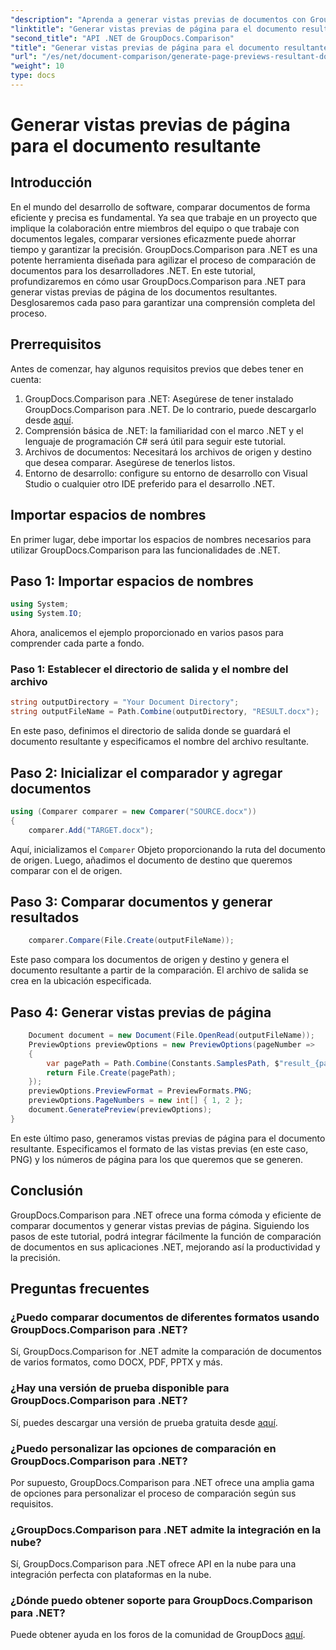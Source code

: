 ```yaml
---
"description": "Aprenda a generar vistas previas de documentos con GroupDocs.Comparison para .NET. Compare documentos de forma eficiente y precisa."
"linktitle": "Generar vistas previas de página para el documento resultante"
"second_title": "API .NET de GroupDocs.Comparison"
"title": "Generar vistas previas de página para el documento resultante"
"url": "/es/net/document-comparison/generate-page-previews-resultant-document/"
"weight": 10
type: docs
---
```

# Generar vistas previas de página para el documento resultante

## Introducción
En el mundo del desarrollo de software, comparar documentos de forma eficiente y precisa es fundamental. Ya sea que trabaje en un proyecto que implique la colaboración entre miembros del equipo o que trabaje con documentos legales, comparar versiones eficazmente puede ahorrar tiempo y garantizar la precisión. GroupDocs.Comparison para .NET es una potente herramienta diseñada para agilizar el proceso de comparación de documentos para los desarrolladores .NET. En este tutorial, profundizaremos en cómo usar GroupDocs.Comparison para .NET para generar vistas previas de página de los documentos resultantes. Desglosaremos cada paso para garantizar una comprensión completa del proceso.
## Prerrequisitos
Antes de comenzar, hay algunos requisitos previos que debes tener en cuenta:
1. GroupDocs.Comparison para .NET: Asegúrese de tener instalado GroupDocs.Comparison para .NET. De lo contrario, puede descargarlo desde [aquí](https://releases.groupdocs.com/comparison/net/).
2. Comprensión básica de .NET: la familiaridad con el marco .NET y el lenguaje de programación C# será útil para seguir este tutorial.
3. Archivos de documentos: Necesitará los archivos de origen y destino que desea comparar. Asegúrese de tenerlos listos.
4. Entorno de desarrollo: configure su entorno de desarrollo con Visual Studio o cualquier otro IDE preferido para el desarrollo .NET.

## Importar espacios de nombres
En primer lugar, debe importar los espacios de nombres necesarios para utilizar GroupDocs.Comparison para las funcionalidades de .NET.
## Paso 1: Importar espacios de nombres
```csharp
using System;
using System.IO;
```
Ahora, analicemos el ejemplo proporcionado en varios pasos para comprender cada parte a fondo.
### Paso 1: Establecer el directorio de salida y el nombre del archivo
```csharp
string outputDirectory = "Your Document Directory";
string outputFileName = Path.Combine(outputDirectory, "RESULT.docx");
```
En este paso, definimos el directorio de salida donde se guardará el documento resultante y especificamos el nombre del archivo resultante.
## Paso 2: Inicializar el comparador y agregar documentos
```csharp
using (Comparer comparer = new Comparer("SOURCE.docx"))
{
    comparer.Add("TARGET.docx");
```
Aquí, inicializamos el `Comparer` Objeto proporcionando la ruta del documento de origen. Luego, añadimos el documento de destino que queremos comparar con el de origen.
## Paso 3: Comparar documentos y generar resultados
```csharp
    comparer.Compare(File.Create(outputFileName));
```
Este paso compara los documentos de origen y destino y genera el documento resultante a partir de la comparación. El archivo de salida se crea en la ubicación especificada.
## Paso 4: Generar vistas previas de página
```csharp
    Document document = new Document(File.OpenRead(outputFileName));
    PreviewOptions previewOptions = new PreviewOptions(pageNumber =>
    {
        var pagePath = Path.Combine(Constants.SamplesPath, $"result_{pageNumber}.png");
        return File.Create(pagePath);
    });
    previewOptions.PreviewFormat = PreviewFormats.PNG;
    previewOptions.PageNumbers = new int[] { 1, 2 };
    document.GeneratePreview(previewOptions);
}
```
En este último paso, generamos vistas previas de página para el documento resultante. Especificamos el formato de las vistas previas (en este caso, PNG) y los números de página para los que queremos que se generen.

## Conclusión
GroupDocs.Comparison para .NET ofrece una forma cómoda y eficiente de comparar documentos y generar vistas previas de página. Siguiendo los pasos de este tutorial, podrá integrar fácilmente la función de comparación de documentos en sus aplicaciones .NET, mejorando así la productividad y la precisión.
## Preguntas frecuentes
### ¿Puedo comparar documentos de diferentes formatos usando GroupDocs.Comparison para .NET?
Sí, GroupDocs.Comparison for .NET admite la comparación de documentos de varios formatos, como DOCX, PDF, PPTX y más.
### ¿Hay una versión de prueba disponible para GroupDocs.Comparison para .NET?
Sí, puedes descargar una versión de prueba gratuita desde [aquí](https://releases.groupdocs.com/).
### ¿Puedo personalizar las opciones de comparación en GroupDocs.Comparison para .NET?
Por supuesto, GroupDocs.Comparison para .NET ofrece una amplia gama de opciones para personalizar el proceso de comparación según sus requisitos.
### ¿GroupDocs.Comparison para .NET admite la integración en la nube?
Sí, GroupDocs.Comparison para .NET ofrece API en la nube para una integración perfecta con plataformas en la nube.
### ¿Dónde puedo obtener soporte para GroupDocs.Comparison para .NET?
Puede obtener ayuda en los foros de la comunidad de GroupDocs [aquí](https://forum.groupdocs.com/c/comparison/12).